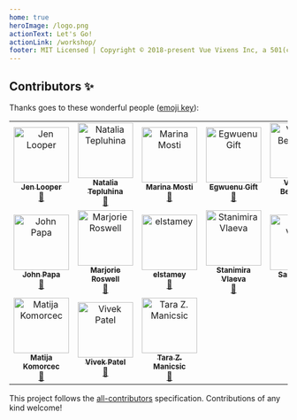 ```yaml
---
home: true
heroImage: /logo.png
actionText: Let's Go!
actionLink: /workshop/
footer: MIT Licensed | Copyright © 2018-present Vue Vixens Inc, a 501(c)(3) public charity
---
```


## Contributors ✨

Thanks goes to these wonderful people ([emoji key](https://allcontributors.org/docs/en/emoji-key)):

<!-- ALL-CONTRIBUTORS-LIST:START - Do not remove or modify this section -->
<!-- prettier-ignore-start -->
<!-- markdownlint-disable -->
<table>
  <tr>
    <td align="center"><a href="http://www.jenlooper.com"><img src="https://avatars2.githubusercontent.com/u/1450004?v=4" width="100px;" alt="Jen Looper"/><br /><sub><b>Jen Looper</b></sub></a><br /><a href="https://github.com/Vue Vixens, Inc./Vue Vixens Workshops/commits?author=jlooper" title="Documentation">📖</a></td>
    <td align="center"><a href="https://twitter.com/N_Tepluhina"><img src="https://avatars0.githubusercontent.com/u/18719025?v=4" width="100px;" alt="Natalia Tepluhina"/><br /><sub><b>Natalia Tepluhina</b></sub></a><br /><a href="https://github.com/Vue Vixens, Inc./Vue Vixens Workshops/commits?author=NataliaTepluhina" title="Documentation">📖</a></td>
    <td align="center"><a href="https://github.com/marina-mosti"><img src="https://avatars0.githubusercontent.com/u/14843771?v=4" width="100px;" alt="Marina Mosti"/><br /><sub><b>Marina Mosti</b></sub></a><br /><a href="https://github.com/Vue Vixens, Inc./Vue Vixens Workshops/commits?author=marina-mosti" title="Documentation">📖</a></td>
    <td align="center"><a href="https://www.giftegwuenu.com"><img src="https://avatars3.githubusercontent.com/u/17781315?v=4" width="100px;" alt="Egwuenu Gift"/><br /><sub><b>Egwuenu Gift</b></sub></a><br /><a href="https://github.com/Vue Vixens, Inc./Vue Vixens Workshops/commits?author=lauragift21" title="Documentation">📖</a></td>
    <td align="center"><a href="https://twitter.com/vicbergquist"><img src="https://avatars0.githubusercontent.com/u/25737281?v=4" width="100px;" alt="Victoria Bergquist"/><br /><sub><b>Victoria Bergquist</b></sub></a><br /><a href="https://github.com/Vue Vixens, Inc./Vue Vixens Workshops/commits?author=vicbergquist" title="Documentation">📖</a></td>
    <td align="center"><a href="https://github.com/willi84"><img src="https://avatars0.githubusercontent.com/u/6207308?v=4" width="100px;" alt="Robert Willemelis"/><br /><sub><b>Robert Willemelis</b></sub></a><br /><a href="https://github.com/Vue Vixens, Inc./Vue Vixens Workshops/commits?author=willi84" title="Documentation">📖</a></td>
    <td align="center"><a href="https://github.com/marydavis"><img src="https://avatars2.githubusercontent.com/u/176437?v=4" width="100px;" alt="Mary"/><br /><sub><b>Mary</b></sub></a><br /><a href="https://github.com/Vue Vixens, Inc./Vue Vixens Workshops/commits?author=marydavis" title="Documentation">📖</a></td>
  </tr>
  <tr>
    <td align="center"><a href="http://johnpapa.net"><img src="https://avatars2.githubusercontent.com/u/1202528?v=4" width="100px;" alt="John Papa"/><br /><sub><b>John Papa</b></sub></a><br /><a href="https://github.com/Vue Vixens, Inc./Vue Vixens Workshops/commits?author=johnpapa" title="Documentation">📖</a></td>
    <td align="center"><a href="https://github.com/mroswell"><img src="https://avatars0.githubusercontent.com/u/192568?v=4" width="100px;" alt="Marjorie Roswell"/><br /><sub><b>Marjorie Roswell</b></sub></a><br /><a href="https://github.com/Vue Vixens, Inc./Vue Vixens Workshops/commits?author=mroswell" title="Documentation">📖</a></td>
    <td align="center"><a href="https://github.com/elstamey"><img src="https://avatars3.githubusercontent.com/u/4660760?v=4" width="100px;" alt="elstamey"/><br /><sub><b>elstamey</b></sub></a><br /><a href="https://github.com/Vue Vixens, Inc./Vue Vixens Workshops/commits?author=elstamey" title="Documentation">📖</a></td>
    <td align="center"><a href="https://twitter.com/StanimiraVlaeva"><img src="https://avatars2.githubusercontent.com/u/7893485?v=4" width="100px;" alt="Stanimira Vlaeva"/><br /><sub><b>Stanimira Vlaeva</b></sub></a><br /><a href="https://github.com/Vue Vixens, Inc./Vue Vixens Workshops/commits?author=sis0k0" title="Documentation">📖</a></td>
    <td align="center"><a href="http://iamsaravieira.com"><img src="https://avatars0.githubusercontent.com/u/1051509?v=4" width="100px;" alt="Sara Vieira"/><br /><sub><b>Sara Vieira</b></sub></a><br /><a href="https://github.com/Vue Vixens, Inc./Vue Vixens Workshops/commits?author=SaraVieira" title="Documentation">📖</a></td>
    <td align="center"><a href="http://www.JenniferBland.com"><img src="https://avatars1.githubusercontent.com/u/10262857?v=4" width="100px;" alt="Jennifer Bland"/><br /><sub><b>Jennifer Bland</b></sub></a><br /><a href="https://github.com/Vue Vixens, Inc./Vue Vixens Workshops/commits?author=ratracegrad" title="Documentation">📖</a></td>
    <td align="center"><a href="https://github.com/madelynpapa"><img src="https://avatars2.githubusercontent.com/u/48897606?v=4" width="100px;" alt="madelynpapa"/><br /><sub><b>madelynpapa</b></sub></a><br /><a href="https://github.com/Vue Vixens, Inc./Vue Vixens Workshops/commits?author=madelynpapa" title="Documentation">📖</a></td>
  </tr>
  <tr>
    <td align="center"><a href="https://github.com/MattKomorcec"><img src="https://avatars2.githubusercontent.com/u/7004823?v=4" width="100px;" alt="Matija Komorcec"/><br /><sub><b>Matija Komorcec</b></sub></a><br /><a href="https://github.com/Vue Vixens, Inc./Vue Vixens Workshops/commits?author=MattKomorcec" title="Documentation">📖</a></td>
    <td align="center"><a href="http://vivens.io"><img src="https://avatars1.githubusercontent.com/u/11770676?v=4" width="100px;" alt="Vivek Patel"/><br /><sub><b>Vivek Patel</b></sub></a><br /><a href="https://github.com/Vue Vixens, Inc./Vue Vixens Workshops/commits?author=vivensio" title="Documentation">📖</a></td>
    <td align="center"><a href="https://tzmanics.com"><img src="https://avatars1.githubusercontent.com/u/3611928?v=4" width="100px;" alt="Tara Z. Manicsic"/><br /><sub><b>Tara Z. Manicsic</b></sub></a><br /><a href="https://github.com/Vue Vixens, Inc./Vue Vixens Workshops/commits?author=tzmanics" title="Documentation">📖</a></td>
  </tr>
</table>

<!-- markdownlint-enable -->
<!-- prettier-ignore-end -->
<!-- ALL-CONTRIBUTORS-LIST:END -->

This project follows the [all-contributors](https://github.com/all-contributors/all-contributors) specification. Contributions of any kind welcome!
